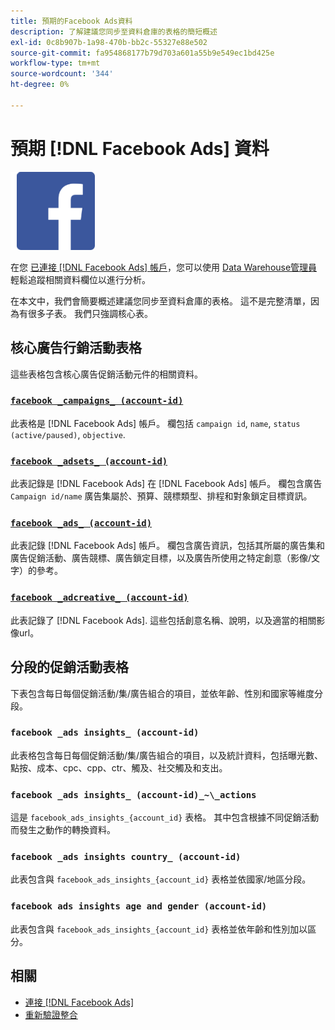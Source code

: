 ```yaml
---
title: 預期的Facebook Ads資料
description: 了解建議您同步至資料倉庫的表格的簡短概述
exl-id: 0c8b907b-1a98-470b-bb2c-55327e88e502
source-git-commit: fa954868177b79d703a601a55b9e549ec1bd425e
workflow-type: tm+mt
source-wordcount: '344'
ht-degree: 0%

---
```


# 預期 [!DNL Facebook Ads] 資料

![](../../../assets/Facebook_Logo.png)

在您 [已連接 [!DNL Facebook Ads] 帳戶](../integrations/facebook-ads.md)，您可以使用 [Data Warehouse管理員](../../../data-analyst/data-warehouse-mgr/tour-dwm.md) 輕鬆追蹤相關資料欄位以進行分析。

在本文中，我們會簡要概述建議您同步至資料倉庫的表格。 這不是完整清單，因為有很多子表。 我們只強調核心表。

## 核心廣告行銷活動表格

這些表格包含核心廣告促銷活動元件的相關資料。

### [`facebook _campaigns_ (account-id)`](https://developers.facebook.com/docs/reference/ads-api/adcampaign/)

此表格是 [!DNL Facebook Ads] 帳戶。 欄包括 `campaign id`, `name`, `status (active/paused)`, `objective`.

### [`facebook _adsets_ (account-id)`](https://developers.facebook.com/docs/marketing-api/reference/ad-campaign)

此表記錄是 [!DNL Facebook Ads] 在 [!DNL Facebook Ads] 帳戶。 欄包含廣告 `Campaign id/name` 廣告集屬於、預算、競標類型、排程和對象鎖定目標資訊。

### [`facebook _ads_ (account-id)`](https://developers.facebook.com/docs/reference/ads-api/adgroup/)

此表記錄 [!DNL Facebook Ads] 帳戶。 欄包含廣告資訊，包括其所屬的廣告集和廣告促銷活動、廣告競標、廣告鎖定目標，以及廣告所使用之特定創意（影像/文字）的參考。

### [`facebook _adcreative_ (account-id)`](https://developers.facebook.com/docs/reference/ads-api/adcreative/)

此表記錄了 [!DNL Facebook Ads]. 這些包括創意名稱、說明，以及適當的相關影像url。

## 分段的促銷活動表格

下表包含每日每個促銷活動/集/廣告組合的項目，並依年齡、性別和國家等維度分段。

### `facebook _ads insights_ (account-id)`

此表格包含每日每個促銷活動/集/廣告組合的項目，以及統計資料，包括曝光數、點按、成本、cpc、cpp、ctr、觸及、社交觸及和支出。

### `facebook _ads insights_ (account-id)_~\_actions`

這是 `facebook_ads_insights_{account_id}` 表格。 其中包含根據不同促銷活動而發生之動作的轉換資料。

### `facebook _ads insights country_ (account-id)`

此表包含與 `facebook_ads_insights_{account_id}` 表格並依國家/地區分段。

### `facebook ads insights age and gender (account-id)`

此表包含與 `facebook_ads_insights_{account_id}` 表格並依年齡和性別加以區分。

## 相關

* [連接 [!DNL Facebook Ads]](../integrations/facebook-ads.md)
* [重新驗證整合](https://experienceleague.adobe.com/docs/commerce-knowledge-base/kb/how-to/mbi-reauthenticating-integrations.html?lang=en)
